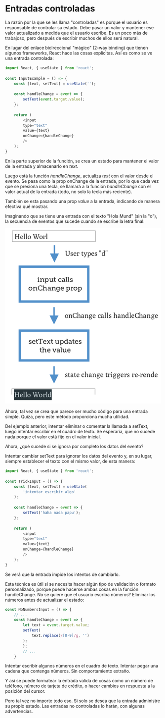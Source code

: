 # Entradas controladas

La razón por la que se les llama "controladas" es porque el usuario es responsable de controlar su estado. Debe pasar un valor y mantener ese valor actualizado a medida que el usuario escribe. Es un poco más de trabajoso, pero después de escribir muchos de ellos será natural.

En lugar del enlace bidireccional "mágico" (2-way binding) que tienen algunos frameworks, React hace las cosas explícitas. Así es como se ve una entrada controlada:

```js
import React, { useState } from 'react';

const InputExample = () => {
    const [text, setText] = useState('');
    
    const handleChange = event => {
        setText(event.target.value);
    };
    
    return (
        <input
        type="text"
        value={text}
        onChange={handleChange}
        />
    );
}
```

En la parte superior de la función, se crea un estado para mantener el valor de la entrada y almacenarlo en *text*.

Luego está la función *handleChange*, actualiza *text* con el valor desde el evento. Se pasa como la prop onChange de la entrada, por lo que cada vez que se presiona una tecla, se llamará a la función *handleChange* con el valor actual de la entrada (todo, no solo la tecla más reciente).

También se esta pasando una prop *value* a la entrada, indicando de manera efectiva qué mostrar.

Imaginando que se tiene una entrada con el texto "Hola Mund" (sin la "o"), la secuencia de eventos que sucede cuando se escribe la letra final:

![captura](./img/captura.png)

Ahora, tal vez se crea que parece ser mucho código para una entrada simple. Quiza, pero este método proporciona mucha utilidad.

Del ejemplo anterior, intentar eliminar o comentar la llamada a setText, luego intentar escribir en el cuadro de texto. Se esperaria, que no sucede nada porque el valor está fijo en el valor inicial.

Ahora, ¿qué sucede si se ignora por completo los datos del evento?

Intentar cambiar setText para ignorar los datos del evento y, en su lugar, siempre establecer el texto con el mismo valor, de esta manera:

```js
import React, { useState } from 'react';

const TrickInput = () => {
    const [text, setText] = useState(
        'intentar escribir algo'
    );
    
    const handleChange = event => {
        setText('haha nada papu');
    };

    return (
        <input
        type="text"
        value={text}
        onChange={handleChange}
        />
    );
}
```

Se verá que la entrada impide los intentos de cambiarlo.

Esta técnica es útil si se necesita hacer algún tipo de validación o formato personalizado, porque puede hacerse ambas cosas en la función handleChange. No se quiere que el usuario escriba números? Eliminar los números antes de actualizar el estado:

```js
const NoNumbersInput = () => {
    // ...
    const handleChange = event => {
        let text = event.target.value;
        setText(
            text.replace(/[0-9]/g, '')
        );
        };
        // ...
    }
```

Intentar escribir algunos números en el cuadro de texto. Intentar pegar una cadena que contenga números. Sin comportamiento extraño.

Y asi se puede formatear la entrada valida de cosas como un número de teléfono, número de tarjeta de crédito, o hacer cambios en respuesta a la posición del cursor.

Pero tal vez no importe todo eso. Si solo se desea que la entrada administre su propio estado. Las entradas no controladas lo harán, con algunas advertencias.